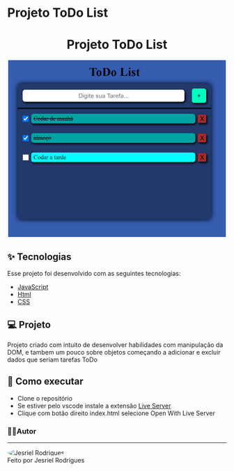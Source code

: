 <h1>Projeto ToDo List</h1>




<h1 align="center">Projeto ToDo List</h1>


<p align="center">
  <img alt="Modelo Conceitual" src="Todo%20list%20img.png" width="500">
</p> 

## ✨ Tecnologias

Esse projeto foi desenvolvido com as seguintes tecnologias:

- [JavaScript](https://developer.mozilla.org/pt-BR/docs/Web/JavaScript)
- [Html](https://developer.mozilla.org/pt-BR/docs/Web/HTML)
- [CSS](https://developer.mozilla.org/pt-BR/docs/Web/CSS)


## 💻 Projeto

<p>Projeto criado com intuito de desenvolver habilidades com manipulação da DOM, e tambem um pouco sobre objetos começando a adicionar e excluir dados que seriam tarefas ToDo </p>


## 🚀 Como executar

- Clone o repositório
- Se estiver pelo vscode instale a extensão [Live Server](https://marketplace.visualstudio.com/items?itemName=ritwickdey.LiveServer)
- Clique com botão direito index.html selecione Open With Live Server

### 👨‍💻Autor <a id="autor"> </a>

---
<a href="https://github.com/Jesriel-Rodrigues" style="text-decoration: none;">
<img style="border-radius: 50%;" src="https://avatars.githubusercontent.com/u/86634066?s=400&u=d77baf6318280386d7479c622d6db4d50ce0693a&v=4" width="100px;"  alt="Jesriel Rodrigues"/>

<br />
<span> Feito por Jesriel Rodrigues</span> 
</a> 